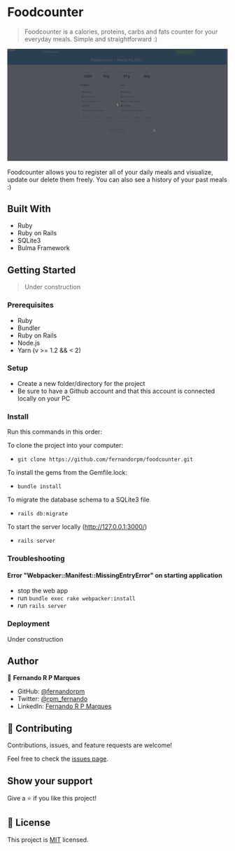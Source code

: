 # Foodcounter
> Foodcounter is a calories, proteins, carbs and fats counter for your everyday meals. Simple and straightforward :)

![screenshot](./foodcounter.gif)

Foodcounter allows you to register all of your daily meals and visualize, update our delete them freely. You can also see a history of your past meals :)

## Built With

- Ruby
- Ruby on Rails
- SQLite3
- Bulma Framework

## Getting Started
> Under construction

### Prerequisites

- Ruby
- Bundler
- Ruby on Rails
- Node.js
- Yarn (v >= 1.2 && < 2)

### Setup

- Create a new folder/directory for the project
- Be sure to have a Github account and that this account is connected locally on your PC

### Install

Run this commands in this order:

To clone the project into your computer:
- `git clone https://github.com/fernandorpm/foodcounter.git`

To install the gems from the Gemfile.lock:
- `bundle install`

To migrate the database schema to a SQLite3 file
- `rails db:migrate`

To start the server locally (http://127.0.0.1:3000/)
- `rails server`

### Troubleshooting

#### Error "Webpacker::Manifest::MissingEntryError" on starting application

- stop the web app
- run `bundle exec rake webpacker:install`
- run `rails server`

### Deployment

Under construction


## Author

👤 **Fernando R P Marques**

- GitHub: [@fernandorpm](https://github.com/fernandorpm)
- Twitter: [@rpm_fernando](https://twitter.com/rpm_fernando)
- LinkedIn: [Fernando R P Marques](https://linkedin.com/in/fernandorpm)

## 🤝 Contributing

Contributions, issues, and feature requests are welcome!

Feel free to check the [issues page](../../issues/).

## Show your support

Give a ⭐️ if you like this project!

## 📝 License

This project is [MIT](./MIT.md) licensed.
